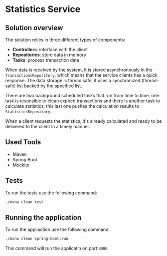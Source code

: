 # Statistics Service

## Solution overview
The solution relies in three different types of components:

- **Controllers**: interface with the client
- **Repositories**: store data in memory
- **Tasks**: process transaction data

When data is received by the system, it is stored asynchronously in the `TransactionsRepository`, which means that the service clients has a quick response. The data storage is thread safe, it uses a synchronized (thread-safe) list backed by the specified list.

There are two background scheduled tasks that run from time to time, one task is resonsible to clean expired transactions and there is another task to calculate statistics, this last one pushes the calculation results to `StatisticsRepository`.

When a client requests the statistics, it's already calculated and ready to be delivered to the client in a timely manner.

## Used Tools

- Maven
- Spring Boot
- Mockito

## Tests

To run the tests use the following command:
```bash
./mvnw clean test
```

## Running the application

To run the appliaction use the following command:
```bash
./mvnw clean spring-boot:run
```

This command will run the applicatin on port `8080`.
